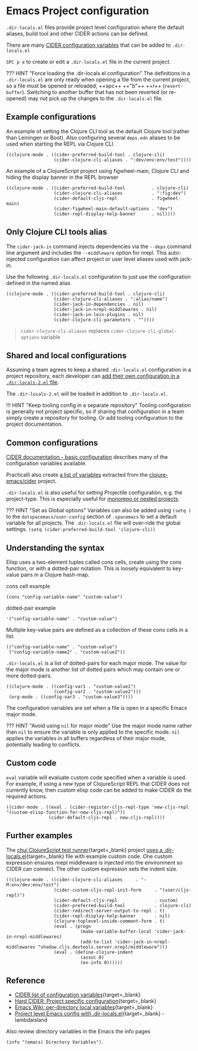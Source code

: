 # Emacs Project configuration

`.dir-locals.el` files provide project level configuration where the default aliases, build tool and other CIDER actions can be defined.

There are many [CIDER configuration variables](/spacemacs/reference/cider/configuration-variables.md) that can be added to `.dir-locals.el`

`SPC p e` to create or edit a `.dir-locals.el` file in the current project.

??? HINT "Force loading the .dir-locals.el configuration"
    The definitions in a `.dir-locals.el` are only ready when opening a file from the current project, so a file must be opened or reloaded, ++spc++ ++"b"++ ++r++ (`revert-buffer`).  Switching to another buffer that has not been reverted (or re-opened) may not pick up the changes to the `.dir-locals.el` file.


## Example configurations

An example of setting the Clojure CLI tool as the default Clojure tool (rather than Leiningen or Boot). Also configuring several `deps.edn` aliases to be used when starting the REPL via Clojure CLI.

```elisp
((clojure-mode . ((cider-preferred-build-tool . clojure-cli)
                  (cider-clojure-cli-aliases . ":dev/env:env/test"))))
```

An example of a ClojureScript project using figwheel-main, Clojure CLI and hiding the display banner in the REPL browser

```elisp
((clojure-mode . ((cider-preferred-build-tool          . clojure-cli)
                  (cider-clojure-cli-aliases           . ":fig:dev")
                  (cider-default-cljs-repl             . figwheel-main)
                  (cider-figwheel-main-default-options . "dev")
                  (cider-repl-display-help-banner      . nil))))
```

## Only Clojure CLI tools alias

The `cider-jack-in` command injects dependencies via the `--deps` command line argument and includes the `--middleware` option for nrepl.  This auto-injected configuration can affect project or user level aliases used with jack-in.

Use the following `.dir-locals.el` configuration to just use the configuration defined in the named alias

```elisp
((clojure-mode . ((cider-preferred-build-tool . clojure-cli)
                  (cider-clojure-cli-aliases . ":alias/name")
                  (cider-jack-in-dependencies . nil)
                  (cider-jack-in-nrepl-middlewares . nil)
                  (cider-jack-in-lein-plugins . nil)
                  (cider-clojure-cli-parameters . ""))))
```

> `cider-clojure-cli-aliases` replaces `cider-clojure-cli-global-options` variable


## Shared and local configurations

Assuming a team agrees to keep a shared `.dir-locals.el` configuration in a project repository, each developer can [add their own configuration in a `.dir-locals-2.el` file](https://www.gnu.org/software/emacs/manual/html_node/emacs/Directory-Variables.html).

The `.dir-locals-2.el` will be loaded in addition to `.dir-locals.el`.

!!! HINT "Keep tooling config in a separate repository"
    Tooling configuration is generally not project specific, so if sharing that configuration in a team simply create a repository for tooling.
    Or add tooling configuration to the project documentation.


## Common configurations

[CIDER documentation - basic configuration](https://docs.cider.mx/cider/) describes many of the configuration variables available.

Practicalli also create [a list of variables](/spacemacs/reference/cider/configuration-variables.md) extracted from the [clojure-emacs/cider](/spacemacs/reference/cider/configuration-variables.md) project.

`.dir-locals.el` is also useful for setting Projectile configuration, e.g. the project-type.  This is especially useful for [monorepo or nested projects](monorepo-nested-projects.md).

??? HINT "Set as Global options"
    Variables can also be added using `(setq )` to the `dotspacemacs/user-config` section of `.spacemacs` to set a default variable for all projects.  The `.dir-locals.el` file will over-ride the global settings.
    `(setq (cider-preferred-build-tool 'clojure-cli))`


## Understanding the syntax

Elisp uses a two-element tuples called cons cells, create using the cons function, or with a dotted-pair notation.  This is loosely equivalent to key-value pairs in a Clojure hash-map.

cons cell example

```elisp
(cons "config-variable-name" "custom-value")
```

dotted-pair example

```elisp
'("config-variable-name" . "custom-value")
```

Multiple key-value pairs are defined as a collection of these cons cells in a list.

```elisp
(("config-variable-name" . "custom-value")
 ("config-variable-name2" . "custom-value2"))
```

`.dir-locals.el` is a list of dotted-pairs for each major mode.  The value for the major mode is another list of dotted pairs which may contain one or more dotted-pairs.

```elisp
((clojure-mode . ((config-var1 . "custom-value1")
                  (config-var2 . "custom-value2")))
 (org-mode . ((config-var3 . "custom-value3"))))
```

The configuration variables are set when a file is open in a specific Emacs major mode.

??? HINT "Avoid using `nil` for major mode"
    Use the major mode name rather than `nil` to ensure the variable is only applied to the specific mode.  `nil` applies the variables in all buffers regardless of their major mode, potentially leading to conflicts.


## Custom code

`eval` variable will evaluate custom code specified when a variable is used. For example, if using a new type of ClojureScript REPL that CIDER does not currently know, then custom elisp code can be added to make CIDER do the required actions.

```elisp
((cider-mode . ((eval . (cider-register-cljs-repl-type 'new-cljs-repl "(custom-elisp-function-for-new-cljs-repl)"))
                (cider-default-cljs-repl . new-cljs-repl))))
```


## Further examples

The [chui ClojureScript test runner](https://github.com/lambdaisland/chui/blob/master/.dir-locals.el){target=_blank} project [uses a .dir-locals.el](https://github.com/lambdaisland/chui/blob/master/.dir-locals.el){target=_blank} file with example custom code.  One custom expression ensures nrepl middleware is injected into the environment so CIDER can connect.  The other custom expression sets the indent size.

```elisp
((clojure-mode . ((cider-clojure-cli-aliases     . "-M:env/dev:env/test")
                  (cider-custom-cljs-repl-init-form     . "(user/cljs-repl)")
                  (cider-default-cljs-repl              . custom)
                  (cider-preferred-build-tool           . clojure-cli)
                  (cider-redirect-server-output-to-repl . t)
                  (cider-repl-display-help-banner       . nil)
                  (clojure-toplevel-inside-comment-form . t)
                  (eval . (progn
                            (make-variable-buffer-local 'cider-jack-in-nrepl-middlewares)
                            (add-to-list 'cider-jack-in-nrepl-middlewares "shadow.cljs.devtools.server.nrepl/middleware")))
                  (eval . (define-clojure-indent
                            (assoc 0)
                            (ex-info 0))))))
```

## Reference

* [CIDER list of configuration variables](/reference/cider/configuration-variables.md){target=_blank}
* [Hard CIDER: Project specific configuration](https://metaredux.com/posts/2019/10/05/hard-cider-project-specific-configuration.html){target=_blank}
* [Emacs Wiki: per-directory local variables](https://www.gnu.org/software/emacs/manual/html_node/emacs/Directory-Variables.html){target=_blank}
* [Project level Emacs config with .dir-locals.el](https://lambdaisland.com/blog/2019-12-21-advent-of-parens-21-project-config-dir-locals){target=_blank} - lambdaisland

Also review directory variables in the Emacs the info pages

```elisp
(info "(emacs) Directory Variables").
```
